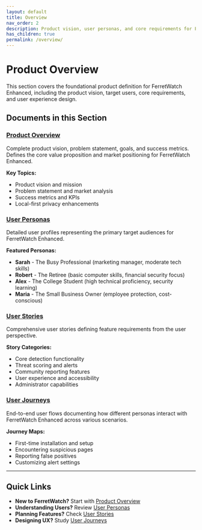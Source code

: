```yaml
---
layout: default
title: Overview
nav_order: 2
description: Product vision, user personas, and core requirements for FerretWatch Enhanced
has_children: true
permalink: /overview/
---
```


# Product Overview

This section covers the foundational product definition for FerretWatch Enhanced, including the product vision, target users, core requirements, and user experience design.

## Documents in this Section

### [Product Overview](product_overview.html)
Complete product vision, problem statement, goals, and success metrics. Defines the core value proposition and market positioning for FerretWatch Enhanced.

**Key Topics:**
- Product vision and mission
- Problem statement and market analysis
- Success metrics and KPIs
- Local-first privacy enhancements

### [User Personas](product_personas.html)
Detailed user profiles representing the primary target audiences for FerretWatch Enhanced.

**Featured Personas:**
- **Sarah** - The Busy Professional (marketing manager, moderate tech skills)
- **Robert** - The Retiree (basic computer skills, financial security focus)
- **Alex** - The College Student (high technical proficiency, security learning)
- **Maria** - The Small Business Owner (employee protection, cost-conscious)

### [User Stories](product_user_stories.html)
Comprehensive user stories defining feature requirements from the user perspective.

**Story Categories:**
- Core detection functionality
- Threat scoring and alerts
- Community reporting features
- User experience and accessibility
- Administrator capabilities

### [User Journeys](product_user_journeys.html)
End-to-end user flows documenting how different personas interact with FerretWatch Enhanced across various scenarios.

**Journey Maps:**
- First-time installation and setup
- Encountering suspicious pages
- Reporting false positives
- Customizing alert settings

---

## Quick Links

- **New to FerretWatch?** Start with [Product Overview](product_overview.html)
- **Understanding Users?** Review [User Personas](product_personas.html)
- **Planning Features?** Check [User Stories](product_user_stories.html)
- **Designing UX?** Study [User Journeys](product_user_journeys.html)